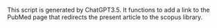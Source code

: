 This script is generated by ChatGPT3.5.
It functions to add a link to the PubMed page that redirects the present article to the scopus library.
